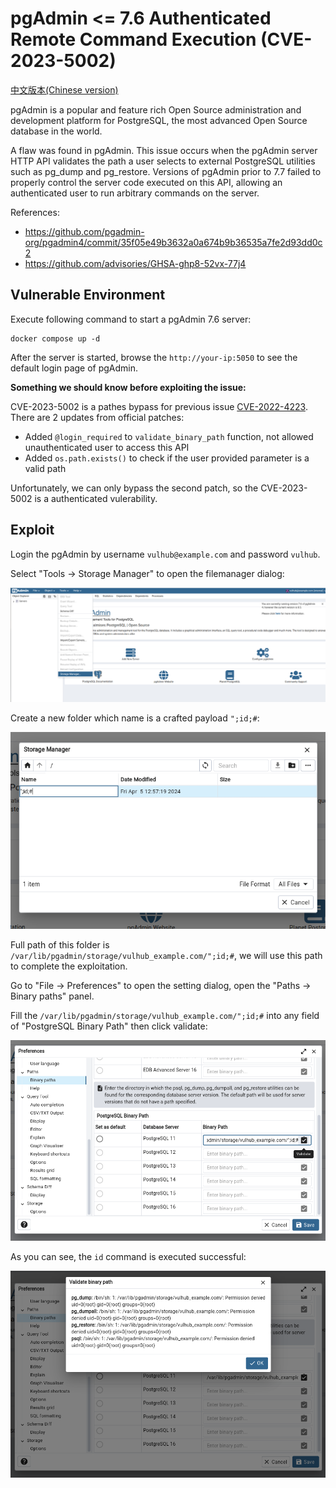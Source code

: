 # pgAdmin <= 7.6 Authenticated Remote Command Execution (CVE-2023-5002)

[中文版本(Chinese version)](README.zh-cn.md)

pgAdmin is a popular and feature rich Open Source administration and development platform for PostgreSQL, the most advanced Open Source database in the world.

A flaw was found in pgAdmin. This issue occurs when the pgAdmin server HTTP API validates the path a user selects to external PostgreSQL utilities such as pg_dump and pg_restore. Versions of pgAdmin prior to 7.7 failed to properly control the server code executed on this API, allowing an authenticated user to run arbitrary commands on the server.

References:

- <https://github.com/pgadmin-org/pgadmin4/commit/35f05e49b3632a0a674b9b36535a7fe2d93dd0c2>
- <https://github.com/advisories/GHSA-ghp8-52vx-77j4>

## Vulnerable Environment

Execute following command to start a pgAdmin 7.6 server:

```
docker compose up -d
```

After the server is started, browse the `http://your-ip:5050` to see the default login page of pgAdmin.

**Something we should know before exploiting the issue:**

CVE-2023-5002 is a pathes bypass for previous issue [CVE-2022-4223](https://github.com/vulhub/vulhub/tree/master/pgadmin/CVE-2022-4223). There are 2 updates from official patches:

- Added `@login_required` to `validate_binary_path` function, not allowed unauthenticated user to access this API
- Added `os.path.exists()` to check if the user provided parameter is a valid path

Unfortunately, we can only bypass the second patch, so the CVE-2023-5002 is a authenticated vulerability.

## Exploit

Login the pgAdmin by username `vulhub@example.com` and password `vulhub`.

Select "Tools -> Storage Manager" to open the filemanager dialog:

![](1.png)

Create a new folder which name is a crafted payload `";id;#`:

![](2.png)

Full path of this folder is `/var/lib/pgadmin/storage/vulhub_example.com/";id;#`, we will use this path to complete the exploitation.

Go to "File -> Preferences" to open the setting dialog, open the "Paths -> Binary paths" panel.

Fill the `/var/lib/pgadmin/storage/vulhub_example.com/";id;#` into any field of "PostgreSQL Binary Path" then click validate:

![](3.png)

As you can see, the `id` command is executed successful:

![](4.png)
